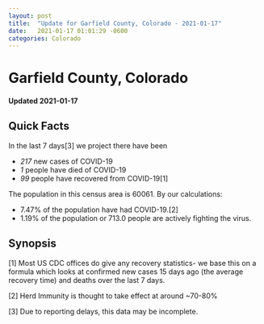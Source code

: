```yaml
---
layout: post
title:  "Update for Garfield County, Colorado - 2021-01-17"
date:   2021-01-17 01:01:29 -0600
categories: Colorado
---
```


# Garfield County, Colorado
#### Updated 2021-01-17

## Quick Facts

In the last 7 days[3] we project there have been
- *217* new cases of COVID-19
- *1* people have died of COVID-19
- *99* people have recovered from COVID-19[1]

The population in this census area is 60061. By our calculations:
- 7.47% of the population have had COVID-19.[2]
- 1.19% of the population or 713.0 people are actively fighting the virus.

## Synopsis




[1] Most US CDC offices do give any recovery statistics- we base this on a formula which looks at confirmed new cases
15 days ago (the average recovery time) and deaths over the last 7 days.

[2] Herd Immunity is thought to take effect at around ~70-80%

[3] Due to reporting delays, this data may be incomplete.
 
    